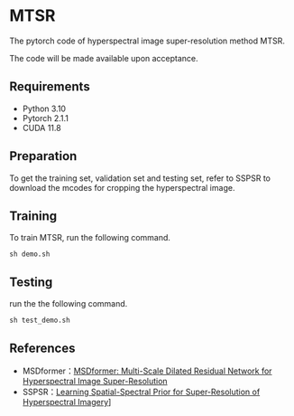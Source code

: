 # MTSR
The pytorch code of hyperspectral image super-resolution method MTSR.

The code will be made available upon acceptance.

## Requirements
* Python 3.10
* Pytorch 2.1.1
* CUDA 11.8

## Preparation
To get the training set, validation set and testing set, refer to SSPSR to download the mcodes for cropping the hyperspectral image.

## Training
To train MTSR, run the following command.<br>
```
sh demo.sh
```
## Testing
run the the following command.<br>
```
sh test_demo.sh
```
## References
* MSDformer：[MSDformer: Multi-Scale Dilated Residual Network for Hyperspectral Image Super-Resolution](https://github.com/Tomchenshi/MSDformer.git)
* SSPSR：[Learning Spatial-Spectral Prior for Super-Resolution of Hyperspectral Imagery](https://github.com/junjun-jiang/SSPSR.git)]
